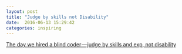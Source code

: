 ```yaml
---
layout: post
title: "Judge by skills not Disability"
date:  2016-06-13 15:29:42
categories: inspiring
---
```


[The day we hired a blind coder — judge by skills and exp, not disability](https://medium.com/the-momocentral-times/the-day-we-hired-a-blind-coder-9c9d704bb08b#.f4fzjcl4k)
